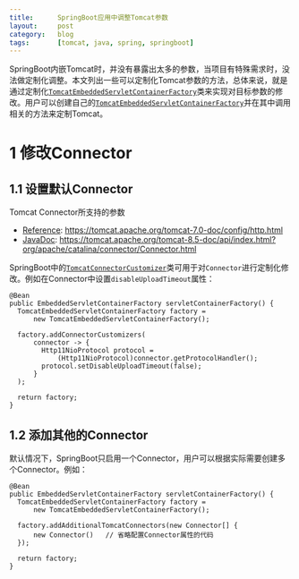 ```yaml
---
title:      SpringBoot应用中调整Tomcat参数
layout:     post
category:   blog
tags:       [tomcat, java, spring, springboot]
---
```



SpringBoot内嵌Tomcat时，并没有暴露出太多的参数，当项目有特殊需求时，没法做定制化调整。本文列出一些可以定制化Tomcat参数的方法，总体来说，就是通过定制化[`TomcatEmbeddedServletContainerFactory`][1]类来实现对目标参数的修改。用户可以创建自己的[`TomcatEmbeddedServletContainerFactory`][1]并在其中调用相关的方法来定制Tomcat。

# 1 修改Connector

## 1.1 设置默认Connector

Tomcat Connector所支持的参数
* [Reference][4]: https://tomcat.apache.org/tomcat-7.0-doc/config/http.html
* [JavaDoc][3]: https://tomcat.apache.org/tomcat-8.5-doc/api/index.html?org/apache/catalina/connector/Connector.html

SpringBoot中的[`TomcatConnectorCustomizer`][2]类可用于对`Connector`进行定制化修改。例如在Connector中设置`disableUploadTimeout`属性：

    @Bean
    public EmbeddedServletContainerFactory servletContainerFactory() {
      TomcatEmbeddedServletContainerFactory factory =
          new TomcatEmbeddedServletContainerFactory();

      factory.addConnectorCustomizers(
          connector -> {
            Http11NioProtocol protocol = 
                (Http11NioProtocol)connector.getProtocolHandler();
            protocol.setDisableUploadTimeout(false);
          }
      );

      return factory;
    }

## 1.2 添加其他的Connector

默认情况下，SpringBoot只启用一个Connector，用户可以根据实际需要创建多个Connector。例如：

    @Bean
    public EmbeddedServletContainerFactory servletContainerFactory() {
      TomcatEmbeddedServletContainerFactory factory =
          new TomcatEmbeddedServletContainerFactory();

      factory.addAdditionalTomcatConnectors(new Connector[] {
          new Connector()   // 省略配置Connector属性的代码
      });

      return factory;
    }





[1]:    http://docs.spring.io/autorepo/docs/spring-boot/1.3.5.RELEASE/api/index.html?org/springframework/boot/context/embedded/tomcat/TomcatEmbeddedServletContainerFactory.html
[2]:    http://docs.spring.io/autorepo/docs/spring-boot/1.3.5.RELEASE/api/index.html?org/springframework/boot/context/embedded/tomcat/TomcatConnectorCustomizer.html
[3]:    https://tomcat.apache.org/tomcat-8.5-doc/api/index.html?org/apache/catalina/connector/Connector.html
[4]:    https://tomcat.apache.org/tomcat-7.0-doc/config/http.html
